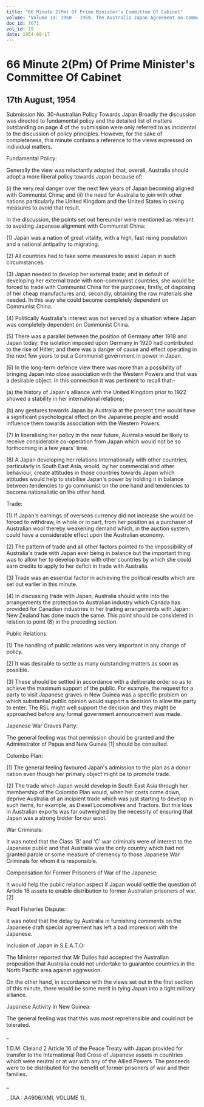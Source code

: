 ```yaml
---
title: "66 Minute 2(Pm) Of Prime Minister's Committee Of Cabinet"
volume: "Volume 19: 1950 - 1959, The Australia Japan Agreement on Commerce"
doc_id: 7671
vol_id: 19
date: 1954-08-17
---
```


# 66 Minute 2(Pm) Of Prime Minister's Committee Of Cabinet

## 17th August, 1954

Submission No. 30-Australian Policy Towards Japan Broadly the discussion was directed to fundamental policy and the detailed list of matters outstanding on page 4 of the submission were only referred to as incidental to the discussion of policy principles. However, for the sake of completeness, this minute contains a reference to the views expressed on individual matters.

Fundamental Policy:

Generally the view was reluctantly adopted that, overall, Australia should adopt a more liberal policy towards Japan because of:

(i) the very real danger over the next few years of Japan becoming aligned with Communist China; and (ii) the need for Australia to join with other nations particularly the United Kingdom and the United States in taking measures to avoid that result.

In the discussion, the points set out hereunder were mentioned as relevant to avoiding Japanese alignment with Communist China:

(1) Japan was a nation of great vitality, with a high, fast rising population and a national antipathy to migrating.

(2) All countries had to take some measures to assist Japan in such circumstances.

(3) Japan needed to develop her external trade; and in default of developing her external trade with non-communist countries, she would be forced to trade with Communist China for the purposes, firstly, of disposing of her cheap manufactures and, secondly, obtaining the raw materials she needed. In this way she could become completely dependent on Communist China.

(4) Politically Australia's interest was not served by a situation where Japan was completely dependent on Communist China.

(5) There was a parallel between the position of Germany after 1918 and Japan today; the isolation imposed upon Germany in 1920 had contributed to the rise of Hitler; and there was a danger of cause and effect operating in the next few years to put a Communist government in power in Japan.

(6) In the long-term defence view there was more than a possibility of bringing Japan into close association with the Western Powers and that was a desirable object. In this connection it was pertinent to recall that:-

(a) the history of Japan's alliance with the United Kingdom prior to 1922 showed a stability in her international relations;

(b) any gestures towards Japan by Australia at the present time would have a significant psychological effect on the Japanese people and would influence them towards association with the Western Powers.

(7) In liberalising her policy in the near future, Australia would be likely to receive considerable co-operation from Japan which would not be so forthcoming in a few years' time.

(8) A Japan developing her relations internationally with other countries, particularly in South East Asia, would, by her commercial and other behaviour, create attitudes in those countries towards Japan which attitudes would help to stabilise Japan's power by holding it in balance between tendencies to go communist on the one hand and tendencies to become nationalistic on the other hand.

Trade:

(1) If Japan's earnings of overseas currency did not increase she would be forced to withdraw, in whole or in part, from her position as a purchaser of Australian wool thereby weakening demand which, in the auction system, could have a considerable effect upon the Australian economy.

(2) The pattern of trade and all other factors pointed to the impossibility of Australia's trade with Japan ever being in balance but the important thing was to allow her to develop trade with other countries by which she could earn credits to apply to her deficit in trade with Australia.

(3) Trade was an essential factor in achieving the political results which are set out earlier in this minute.

(4) In discussing trade with Japan, Australia should write into the arrangements the protection to Australian industry which Canada has provided for Canadian industries in her trading arrangements with Japan: New Zealand has done much the same. This point should be considered in relation to point (8) in the preceding section.

Public Relations:

(1) The handling of public relations was very important in any change of policy.

(2) It was desirable to settle as many outstanding matters as soon as possible.

(3) These should be settled in accordance with a deliberate order so as to achieve the maximum support of the public. For example, the request for a party to visit Japanese graves in New Guinea was a specific problem on which substantial public opinion would support a decision to allow the party to enter. The RSL might well support the decision and they might be approached before any formal government announcement was made.

Japanese War Graves Party:

The general feeling was that permission should be granted and the Administrator of Papua and New Guinea [1] should be consulted.

Colombo Plan:

(1) The general feeling favoured Japan's admission to the plan as a donor nation even though her primary object might be to promote trade.

(2) The trade which Japan would develop in South East Asia through her membership of the Colombo Plan would, when her costs come down, deprive Australia of an incipient trade which was just starting to develop in such items, for example, as Diesel Locomotives and Tractors. But this loss in Australian exports was far outweighed by the necessity of ensuring that Japan was a strong bidder for our wool.

War Criminals:

It was noted that the Class 'B' and 'C' war criminals were of interest to the Japanese public and that Australia was the only country which had not granted parole or some measure of clemency to those Japanese War Criminals for whom it is responsible.

Compensation for Former Prisoners of War of the Japanese:

It would help the public relation aspect if Japan would settle the question of Article 16 assets to enable distribution to former Australian prisoners of war. [2]

Pearl Fisheries Dispute:

It was noted that the delay by Australia in furnishing comments on the Japanese draft special agreement has left a bad impression with the Japanese.

Inclusion of Japan in S.E.A.T.O:

The Minister reported that Mr Dulles had accepted the Australian proposition that Australia could not undertake to guarantee countries in the North Pacific area against aggression.

On the other hand, in accordance with the views set out in the first section of this minute, there would be some merit in tying Japan into a tight military alliance.

Japanese Activity in New Guinea:

The general feeling was that this was most reprehensible and could not be tolerated.

_

1 D.M. Cleland 2 Article 16 of the Peace Treaty with Japan provided for transfer to the International Red Cross of Japanese assets in countries which were neutral or at war with any of the Allied Powers. The proceeds were to be distributed for the benefit of former prisoners of war and their families.

_

_ [AA : A4906/XMI, VOLUME 1]_
